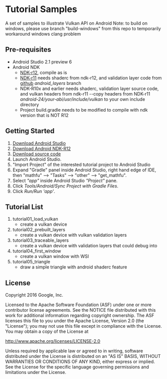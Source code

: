 Tutorial Samples
================
A set of samples to illustrate Vulkan API on Android
Note: to build on windows, please use branch "build-windows" from this repo to temporarily workaround windows clang problem

Pre-requisites
--------------
- Android Studio 2.1 preview 6
- Android NDK
    * [NDK-r12](https://github.com/android-ndk/ndk/wiki), compile as is
    * [NDK-r11](http://developer.android.com/ndk/downloads/index.html) needs shaderc from ndk-r12, and validation layer code from [github](https://github.com/KhronosGroup/Vulkan-LoaderAndValidationLayers) *android_layers* branch
    * NDK-R10x and earlier needs shaderc, validation layer source code, and vulkan headers from ndk-r11 --copy headers from NDK-r11 *android-24/your-abi/usr/include/vulkan* to your own include directory
    * Project build.gradle needs to be modified to compile with ndk version that is NOT R12

Getting Started
---------------
1. [Download Android Studio](http://developer.android.com/sdk/index.html)
1. [Download Android NDK-R12](https://github.com/android-ndk/ndk/wiki)
1. [Download source code](http://www.github.com/googlesamples/android-vulkan-tutorials)
1. Launch Android Studio.
1. "Import Project" of the interested tutorial project to Android Studio
1. Expand "Gradle" panel inside Android Studio, right hand edge of IDE,
then "mathfu" --> "Tasks" --> "other" --> "get_mathfu".
1. Select *"app"* inside Android Studio *"Project"* pane.
1. Click *Tools/Android/Sync Project with Gradle Files*.
1. Click *Run/Run 'app'*.


Tutorial List
-------------
1. tutorial01_load_vulkan
    - create a vulkan device
1. tutorial02_prebuilt_layers
    - create a vulkan device with vulkan validation layers
1. tutorial03_traceable_layers
    - create a vulkan device with validation layers that could debug into
1. tutorial04_first_window
    - create a vulkan window with WSI 
1. tutorial05_triangle
    - draw a simple triangle with android shaderc feature


License
-------
Copyright 2016 Google, Inc.

Licensed to the Apache Software Foundation (ASF) under one or more contributor
license agreements.  See the NOTICE file distributed with this work for
additional information regarding copyright ownership.  The ASF licenses this
file to you under the Apache License, Version 2.0 (the "License"); you may not
use this file except in compliance with the License.  You may obtain a copy of
the License at

http://www.apache.org/licenses/LICENSE-2.0

Unless required by applicable law or agreed to in writing, software
distributed under the License is distributed on an "AS IS" BASIS, WITHOUT
WARRANTIES OR CONDITIONS OF ANY KIND, either express or implied.  See the
License for the specific language governing permissions and limitations under
the License.





